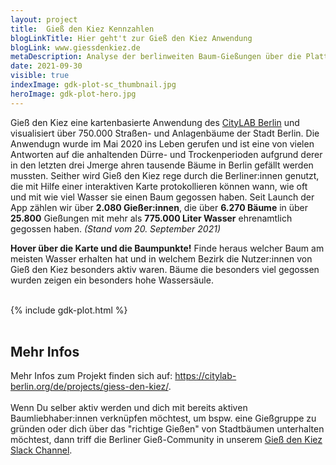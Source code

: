 ```yaml
---
layout: project
title:  Gieß den Kiez Kennzahlen
blogLinkTitle: Hier geht't zur Gieß den Kiez Anwendung
blogLink: www.giessdenkiez.de
metaDescription: Analyse der berlinweiten Baum-Gießungen über die Plattform "Gieß den Kiez".
date: 2021-09-30
visible: true
indexImage: gdk-plot-sc_thumbnail.jpg
heroImage: gdk-plot-hero.jpg
---
```


Gieß den Kiez eine kartenbasierte Anwendung des [CityLAB Berlin](https://citylab-berlin.org/de/start/) und visualisiert über 750.000 Straßen- und Anlagenbäume der Stadt Berlin. Die Anwendugn wurde im Mai 2020 ins Leben gerufen und ist eine von vielen Antworten auf die anhaltenden Dürre- und Trockenperioden aufgrund derer in den letzten drei Jmerge
ahren tausende Bäume in Berlin gefällt werden mussten. Seither wird Gieß den Kiez rege durch die Berliner:innen genutzt, die mit Hilfe einer interaktiven Karte protokollieren können wann, wie oft und mit wie viel Wasser sie einen Baum gegossen haben. Seit Launch der App zählen wir über **2.080 Gießer:innen**, die über **6.270 Bäume** in über **25.800** Gießungen mit mehr als **775.000 Liter Wasser** ehrenamtlich gegossen haben.
*(Stand vom 20. September 2021)*


**Hover über die Karte und die Baumpunkte!** Finde heraus welcher Baum am meisten Wasser erhalten hat und in welchem Bezirk die Nutzer:innen von Gieß den Kiez besonders aktiv waren. Bäume die besonders viel gegossen wurden zeigen ein besonders hohe Wassersäule.

<br/>
{% include gdk-plot.html %}
</div>
<br/>
<br/>

<h2>Mehr Infos</h2>
Mehr Infos zum Projekt finden sich auf: <a href="https://citylab-berlin.org/de/projects/giess-den-kiez/" target="_blank">https://citylab-berlin.org/de/projects/giess-den-kiez/</a>.
<br/>
<br/>
Wenn Du selber aktiv werden und dich mit bereits aktiven Baumliebhaber:innen verknüpfen möchtest, um bspw. eine Gießgruppe zu gründen oder dich über das "richtige Gießen" von Stadtbäumen unterhalten möchtest, dann triff die Berliner Gieß-Community in unserem <a href="https://join.slack.com/t/giessdenkiez/shared_invite/zt-e3et281u-xON4UmBZpKavzDRkw5HmCQ" target="_blank">Gieß den Kiez Slack Channel</a>. 